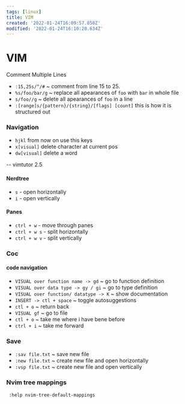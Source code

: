 ```yaml
---
tags: [linux]
title: VIM
created: '2022-01-24T16:09:57.858Z'
modified: '2022-01-24T16:10:20.634Z'
---
```


# VIM
Comment Multiple Lines
- `:15,25s/^/#` ~  comment from line 15 to 25.
- `%s/foo/bar/g` ~ replace all apearances of `foo` with `bar` in whole file
- `s/foo//g` ~ delete all apearances of `foo` in a line
- `:[range]s/{pattern}/{string}/[flags] [count]` this is how it is structured out

### Navigation
- `hjkl` from now on use this keys
- `x[visual]` delete character at current pos
- `dw[visual]` delete a word

-- vimtutor 2.5


#### Nerdtree
- `s` - open horizontally
- `i` - open vertically

#### Panes
- `ctrl + w` - move through panes
- `ctrl + w s` - split horizontally
- `ctrl + w v` - split vertically 

### Coc

#### code navigation
- `VISUAL over function name -> gd` ~ go to function definition
- `VISUAL over data type -> gy / gi` ~ go to type definition
- `VISUAL over function/ datatype -> K` ~ show documentation
- `INSERT -> ctl + space` ~ toggle autosuggestions
- `ctl + o` ~ return back
- `VISUAL gf` ~ go to file
- `ctl + o` ~ take me where i have bene before
- `ctrl + i` ~ take me forward

### Save
- `:sav file.txt` ~ save new file
- `:new file.txt` ~ create new file and open horizontally
- `:vsp file.txt` ~ create new file and open vertically

### Nvim tree mappings
` :help nvim-tree-default-mappings`
